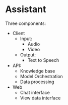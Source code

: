 # Assistant

Three components:

- Client
    - Input:
        - Audio
        - Video
    - Output:
        - Text to Speech
- API:
    - Knowledge base
    - Model Orchestration
    - Data processing
- Web
    - Chat interface
    - View data interface